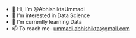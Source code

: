 - 👋 Hi, I’m @AbhishiktaUmmadi
- 👀 I’m interested in Data Science
- 🌱 I’m currently learning Data 
- 📫 To reach me- ummadi.abhishikta@gmail.com

<!---
AbhishiktaUmmadi/AbhishiktaUmmadi is a ✨ special ✨ repository because its `README.md` (this file) appears on your GitHub profile.
You can click the Preview link to take a look at your changes.
--->
